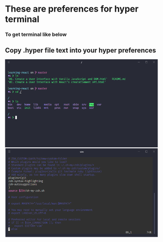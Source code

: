# These are preferences for hyper terminal
### To get terminal like below
## Copy .hyper file text into your hyper preferences
<img src = ./images/img1.PNG>
<img src = ./images/img2.PNG>

